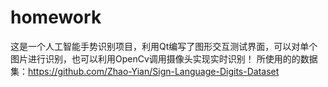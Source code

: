 # homework
这是一个人工智能手势识别项目，利用Qt编写了图形交互测试界面，可以对单个图片进行识别，也可以利用OpenCv调用摄像头实现实时识别！
所使用的的数据集：https://github.com/Zhao-Yian/Sign-Language-Digits-Dataset
